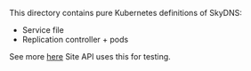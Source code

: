 This directory contains pure Kubernetes definitions of SkyDNS:

* Service file
* Replication controller + pods

See more [here](https://github.com/kubernetes/kubernetes/tree/master/cluster/addons/dns)
Site API uses this for testing.

